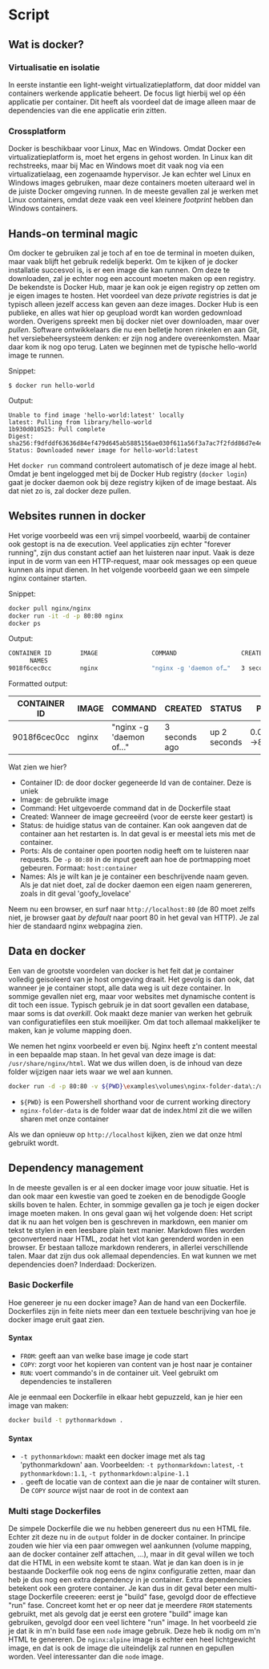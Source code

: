 # Script

## Wat is docker?
### Virtualisatie en isolatie
In eerste instantie een light-weight virtualizatieplatform, dat door middel van containers werkende applicatie beheert. De focus ligt hierbij wel op één applicatie per container. Dit heeft als voordeel dat de image alleen maar de dependencies van die ene applicatie erin zitten. 

### Crossplatform
Docker is beschikbaar voor Linux, Mac en Windows.
Omdat Docker een virtualizatieplatform is, moet het ergens in gehost worden. In Linux kan dit rechstreeks, maar bij Mac en Windows moet dit vaak nog via een virtualizatielaag, een zogenaamde hypervisor.
Je kan echter wel Linux en Windows images gebruiken, maar deze containers moeten uiteraard wel in de juiste Docker omgeving runnen. In de meeste gevallen zal je werken met Linux containers, omdat deze vaak een veel kleinere _footprint_ hebben dan Windows containers.


## Hands-on terminal magic
Om docker te gebruiken zal je toch af en toe de terminal in moeten duiken, maar vaak blijft het gebruik redelijk beperkt.
Om te kijken of je docker installatie succesvol is, is er  een image die kan runnen. Om deze te downloaden, zal je echter nog een account moeten maken op een registry. De bekendste is Docker Hub, maar je kan ook je eigen registry op zetten om je eigen images te hosten. Het voordeel van deze _private_ registries is dat je typisch alleen jezelf access kan geven aan deze images. Docker Hub is een publieke, en alles wat hier op geupload wordt kan worden gedownload worden. Overigens spreekt men bij docker niet over downloaden, maar over _pullen_.
Software ontwikkelaars die nu een belletje horen rinkelen en aan Git, het versiebeheersysteem denken: er zijn nog andere overeenkomsten. Maar daar kom ik nog opo terug.
Laten we beginnen met de typische hello-world image te runnen.

Snippet:

`$ docker run hello-world`

Output:
```
Unable to find image 'hello-world:latest' locally
latest: Pulling from library/hello-world
1b930d010525: Pull complete
Digest: sha256:f9dfddf63636d84ef479d645ab5885156ae030f611a56f3a7ac7f2fdd86d7e4e
Status: Downloaded newer image for hello-world:latest
```

Het `docker run` command controleert automatisch of je deze image al hebt. Omdat je bent ingelogged met bij de Docker Hub registry (`docker login`) gaat je docker daemon ook bij deze registry kijken of de image bestaat. Als dat niet zo is, zal docker deze pullen.

## Websites runnen in docker
Het vorige voorbeeld was een vrij simpel voorbeeld, waarbij de container ook gestopt is na de execution. Veel applicaties zijn echter "forever running", zijn dus constant actief aan het luisteren naar input. Vaak is deze input in de vorm van een HTTP-request, maar ook messages op een queue kunnen als input dienen. In het volgende voorbeeld gaan we een simpele nginx container starten.

Snippet:

```bash
docker pull nginx/nginx
docker run -it -d -p 80:80 nginx
docker ps
```

Output:
```bash
CONTAINER ID        IMAGE               COMMAND                  CREATED             STATUS              PORTS
      NAMES
9018f6cec0cc        nginx               "nginx -g 'daemon of…"   3 seconds ago       Up 2 seconds        0.0.0.0:80->80/tcp   goofy_lovelace
```
Formatted output:

CONTAINER ID | IMAGE | COMMAND | CREATED | STATUS | PORTS | NAMES
---------|----------|---------|---------|----------|---------|---------
 9018f6cec0cc | nginx | "nginx -g 'daemon of…" | 3 seconds ago | up 2 seconds | 0.0.0.0:80->80/tcp | goofy_lovelace


Wat zien we hier?
- Container ID: de door docker gegeneerde Id van de container. Deze is uniek
- Image: de gebruikte image
- Command: Het uitgevoerde command dat in de Dockerfile staat
- Created: Wanneer de image gecreeërd (voor de eerste keer gestart) is
- Status: de huidige status van de container. Kan ook aangeven dat de container aan het restarten is. In dat geval is er meestal iets mis met de container.
- Ports: Als de container open poorten nodig heeft om te luisteren naar requests. De `-p 80:80` in de input geeft aan hoe de portmapping moet gebeuren. Formaat: `host:container`
- Names: Als je wilt kan je je container een beschrijvende naam geven. Als je dat niet doet, zal de docker daemon een eigen naam genereren, zoals in dit geval 'goofy_lovelace'

Neem nu een browser, en surf naar `http://localhost:80` (de 80 moet zelfs niet, je browser gaat _by default_ naar poort 80 in het geval van HTTP). Je zal hier de standaard nginx webpagina zien.

## Data en docker
Een van de grootste voordelen van docker is het feit dat je container volledig geisoleerd van je host omgeving draait. Het gevolg is dan ook, dat wanneer je je container stopt, alle data weg is uit deze container. In sommige gevallen niet erg, maar voor websites met dynamische content is dit toch een issue. Typisch gebruik je in dat soort gevallen een database, maar soms is dat _overkill_. Ook maakt deze manier van werken het gebruik van configuratiefiles een stuk moeilijker.
Om dat toch allemaal makkelijker te maken, kan je volume mapping doen.

We nemen het nginx voorbeeld er even bij. Nginx heeft z'n content meestal in een bepaalde map staan. In het geval van deze image is dat: `/usr/share/nginx/html`. Wat we dus willen doen, is de inhoud van deze folder wijzigen naar iets waar we wel aan kunnen.
```bash
docker run -d -p 80:80 -v ${PWD}\examples\volumes\nginx-folder-data\:/usr/share/nginx/html nginx
```

- `${PWD}` is een Powershell shorthand voor de current working directory
- `nginx-folder-data` is de folder waar dat de index.html zit die we willen sharen met onze container

Als we dan opnieuw op `http://localhost` kijken, zien we dat onze html gebruikt wordt.

## Dependency management
In de meeste gevallen is er al een docker image voor jouw situatie. Het is dan ook maar een kwestie van goed te zoeken en de benodigde Google skills boven te halen.
Echter, in sommige gevallen ga je toch je eigen docker image moeten maken.
In ons geval gaan wij het volgende doen:
Het script dat ik nu aan het volgen ben is geschreven in markdown, een manier om tekst te stylen in een leesbare plain text manier. Markdown files worden geconverteerd naar HTML, zodat het vlot kan gerenderd worden in een browser. Er bestaan talloze markdown renderers, in allerlei verschillende talen. Maar dat zijn dus ook allemaal dependencies. En wat kunnen we met dependencies doen? Inderdaad: Dockerizen.
### Basic Dockerfile
Hoe genereer je nu een docker image? Aan de hand van een Dockerfile. Dockerfiles zijn in feite niets meer dan een textuele beschrijving van hoe je docker image eruit gaat zien.
#### Syntax
- `FROM`: geeft aan van welke base image je code start
- `COPY`: zorgt voor het kopieren van content van je host naar je container
- `RUN`: voert commando's in de container uit. Veel gebruikt om dependencies te installeren

Ale je eenmaal een Dockerfile in elkaar hebt gepuzzeld, kan je hier een image van maken:
```bash
docker build -t pythonmarkdown .
```
#### Syntax
- `-t pythonmarkdown`: maakt een docker image met als tag 'pythonmarkdown' aan. Voorbeelden: `-t pythonmarkdown:latest`, `-t pythonmarkdown:1.1`, `-t pythonmarkdown:alpine-1.1`
- `.` geeft de locatie van de context aan die je naar de container wilt sturen. De `COPY` _source_ wijst naar de root in de context aan 

### Multi stage Dockerfiles

De simpele Dockerfile die we nu hebben genereert dus nu een HTML file. Echter zit deze nu in de `output` folder in de docker container. In principe zouden wie hier via een paar omwegen wel aankunnen (volume mapping, aan de docker container zelf attachen, ...), maar in dit geval willen we toch dat die HTML in een website komt te staan. Wat je dan kan doen is in je bestaande Dockerfile ook nog eens de nginx configuratie zetten, maar dan heb je dus nog een extra dependency in je container. Extra dependencies betekent ook een grotere container.
Je kan dus in dit geval beter een multi-stage Dockerfile creeeren: eerst je "build" fase, gevolgd door de effectieve "run" fase.
Concreet komt het er op neer dat je meerdere `FROM` statements gebruikt, met als gevolg dat je eerst een grotere "build" image kan gebruiken, gevolgd door een veel lichtere "run" image. In het voorbeeld zie je dat ik in m'n build fase een `node` image gebruik. Deze heb ik nodig om m'n HTML te genereren. De `nginx:alpine` image is echter een heel lichtgewicht image, en dat is ook de image die uiteindelijk zal runnen en gepullen worden. Veel interessanter dan die `node` image.
